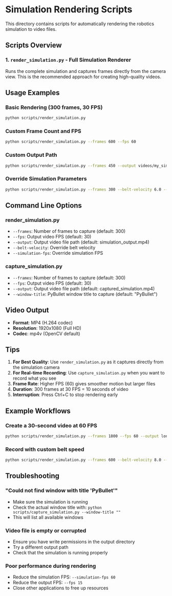 # Simulation Rendering Scripts

This directory contains scripts for automatically rendering the robotics simulation to video files.

## Scripts Overview

### 1. `render_simulation.py` - Full Simulation Renderer

Runs the complete simulation and captures frames directly from the camera view. This is the recommended approach for creating high-quality videos.

## Usage Examples

### Basic Rendering (300 frames, 30 FPS)

```bash
python scripts/render_simulation.py
```

### Custom Frame Count and FPS

```bash
python scripts/render_simulation.py --frames 600 --fps 60
```

### Custom Output Path

```bash
python scripts/render_simulation.py --frames 450 --output videos/my_simulation.mp4
```

### Override Simulation Parameters

```bash
python scripts/render_simulation.py --frames 300 --belt-velocity 6.0 --simulation-fps 120
```

## Command Line Options

### render_simulation.py

- `--frames`: Number of frames to capture (default: 300)
- `--fps`: Output video FPS (default: 30)
- `--output`: Output video file path (default: simulation_output.mp4)
- `--belt-velocity`: Override belt velocity
- `--simulation-fps`: Override simulation FPS

### capture_simulation.py

- `--frames`: Number of frames to capture (default: 300)
- `--fps`: Output video FPS (default: 30)
- `--output`: Output video file path (default: captured_simulation.mp4)
- `--window-title`: PyBullet window title to capture (default: "PyBullet")

## Video Output

- **Format**: MP4 (H.264 codec)
- **Resolution**: 1920x1080 (Full HD)
- **Codec**: mp4v (OpenCV default)

## Tips

1. **For Best Quality**: Use `render_simulation.py` as it captures directly from the simulation camera
2. **For Real-time Recording**: Use `capture_simulation.py` when you want to record what you see
3. **Frame Rate**: Higher FPS (60) gives smoother motion but larger files
4. **Duration**: 300 frames at 30 FPS = 10 seconds of video
5. **Interruption**: Press Ctrl+C to stop rendering early

## Example Workflows

### Create a 30-second video at 60 FPS

```bash
python scripts/render_simulation.py --frames 1800 --fps 60 --output long_simulation.mp4
```

### Record with custom belt speed

```bash
python scripts/render_simulation.py --frames 600 --belt-velocity 8.0 --output fast_simulation.mp4
```

## Troubleshooting

### "Could not find window with title 'PyBullet'"

- Make sure the simulation is running
- Check the actual window title with: `python scripts/capture_simulation.py --window-title ""`
- This will list all available windows

### Video file is empty or corrupted

- Ensure you have write permissions in the output directory
- Try a different output path
- Check that the simulation is running properly

### Poor performance during rendering

- Reduce the simulation FPS: `--simulation-fps 60`
- Reduce the output FPS: `--fps 15`
- Close other applications to free up resources
